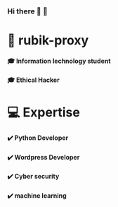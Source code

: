 ### Hi there 👋 👋



# 🧍 rubik-proxy
#### 🎓 Information Iechnology student
#### 🎓 Ethical Hacker

#  💻 Expertise
#### ✔️ Python Developer
#### ✔️ Wordpress Developer 
#### ✔️ Cyber security 
#### ✔️ machine learning
